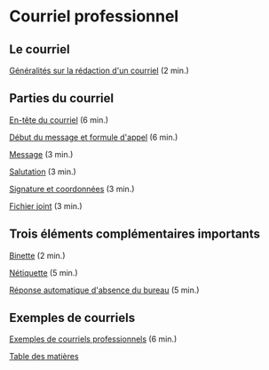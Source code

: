 # Courriel professionnel

## Le courriel
 
[Généralités sur la rédaction d'un courriel](http://bdl.oqlf.gouv.qc.ca/bdl/gabarit_bdl.asp?Th=2&t1=&id=2347 "Lien vers l'article « Généralités sur la rédaction d'un courriel » sur la Banque de dépannage linguistique de l'Office québécois de la langue française") (2 min.)

## Parties du courriel

[En-tête du courriel](http://bdl.oqlf.gouv.qc.ca/bdl/gabarit_bdl.asp?Th=2&t1=&id=4943 "Lien vers l'article « En-tête » sur la Banque de dépannage linguistique de l'Office québécois de la langue française") (6 min.)

[Début du message et formule d'appel](http://bdl.oqlf.gouv.qc.ca/bdl/gabarit_bdl.asp?Th=2&t1=&id=4944 "Lien vers l'article « Début du message et formule d'appel » sur la Banque de dépannage linguistique de l'Office québécois de la langue française") (6 min.)

[Message](http://bdl.oqlf.gouv.qc.ca/bdl/gabarit_bdl.asp?Th=2&t1=&id=4945 "Lien vers l'article « Message » sur la Banque de dépannage linguistique de l'Office québécois de la langue française") (3 min.)

[Salutation](http://bdl.oqlf.gouv.qc.ca/bdl/gabarit_bdl.asp?Th=2&t1=&id=4946 "Lien vers l'article « Salutation » sur la Banque de dépannage linguistique de l'Office québécois de la langue française") (3 min.)

[Signature et coordonnées](http://bdl.oqlf.gouv.qc.ca/bdl/gabarit_bdl.asp?Th=2&t1=&id=4947 "Lien vers l'article « Signature et coordonnées » sur la Banque de dépannage linguistique de l'Office québécois de la langue française") (3 min.)

[Fichier joint](http://bdl.oqlf.gouv.qc.ca/bdl/gabarit_bdl.asp?Th=2&t1=&id=4949 "Lien vers l'article « Fichier joint » sur la Banque de dépannage linguistique de l'Office québécois de la langue française") (3 min.)

## Trois éléments complémentaires importants

[Binette](http://bdl.oqlf.gouv.qc.ca/bdl/gabarit_bdl.asp?Th=2&t1=&id=2806 "Lien vers l'article « Binette » sur la Banque de dépannage linguistique de l'Office québécois de la langue française") (2 min.)

[Nétiquette](http://bdl.oqlf.gouv.qc.ca/bdl/gabarit_bdl.asp?Th=2&t1=&id=2794 "Lien vers l'article « Nétiquette » sur la Banque de dépannage linguistique de l'Office québécois de la langue française") (5 min.)

[Réponse automatique d'absence du bureau](http://bdl.oqlf.gouv.qc.ca/bdl/gabarit_bdl.asp?Th=2&t1=&id=4680 "Lien vers l'article « Réponse automatique d'absence du bureau » sur la Banque de dépannage linguistique de l'Office québécois de la langue française") (5 min.)

## Exemples de courriels

[Exemples de courriels professionnels](http://bdl.oqlf.gouv.qc.ca/bdl/gabarit_bdl.asp?Th=2&t1=&id=2795 "Lien vers l'article « Exemples de courriels professionnels » sur la Banque de dépannage linguistique de l'Office québécois de la langue française") (6 min.)





[Table des matières](SUMMARY.md)